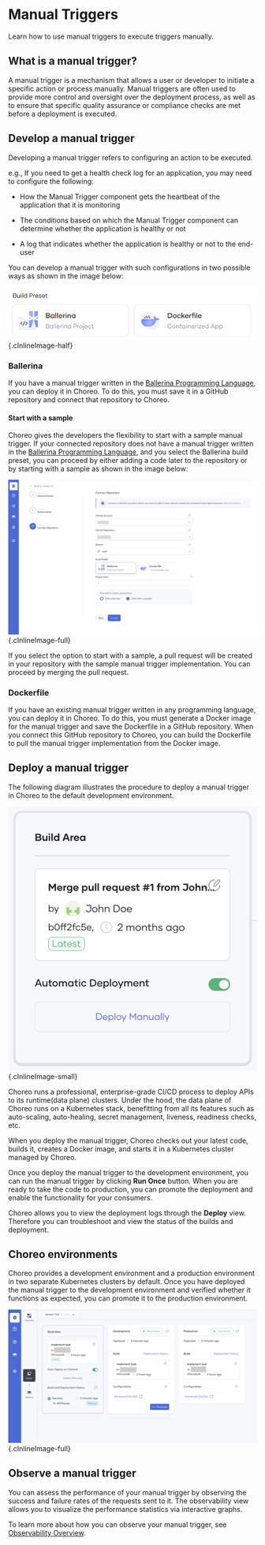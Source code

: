 # Manual Triggers

Learn how to use manual triggers to execute triggers manually.

## What is a manual trigger?

A manual trigger is a mechanism that allows a user or developer to initiate a specific action or process manually. Manual triggers are often used to provide more control and oversight over the deployment process, as well as to ensure that specific quality assurance or compliance checks are met before a deployment is executed.

## Develop a manual trigger

Developing a manual trigger refers to configuring an action to be executed.

e.g., If you need to get a health check log for an application, you may need to configure the following:

- How the Manual Trigger component gets the heartbeat of the application that it is monitoring

- The conditions based on which the Manual Trigger component can determine whether the application is healthy or not

- A log that indicates whether the application is healthy or not to the end-user

You can develop a manual trigger with such configurations in two possible ways as shown in the image below:

![Create manual trigger](../../assets/img/manual-triggers/create-manual-trigger.png){.cInlineImage-half}

### Ballerina

If you have a manual trigger written in the [Ballerina Programming Language](https://ballerina.io), you can deploy it in Choreo. To do this, you must save it in a GitHub repository and connect that repository to Choreo.

#### Start with a sample

Choreo gives the developers the flexibility to start with a sample manual trigger. If your connected repository does not have a manual trigger written in the [Ballerina Programming Language](https://ballerina.io), and you select the Ballerina build preset, you can proceed by either adding a code later to the repository or by starting with a sample as shown in the image below:

![Start with a sample manual trigger](../../assets/img/manual-triggers/start-with-a-sample-manual-trigger.png){.cInlineImage-full}

If you select the option to start with a sample, a pull request will be created in your repository with the sample manual trigger implementation. You can proceed by merging the pull request.

### Dockerfile

If you have an existing manual trigger written in any programming language, you can deploy it in Choreo. To do this, you must generate a Docker image for the manual trigger and save the Dockerfile in a GitHub repository. When you connect this GitHub repository to Choreo, you can build the Dockerfile to pull the manual trigger implementation from the Docker image.

## Deploy a manual trigger

The following diagram illustrates the procedure to deploy a manual trigger in Choreo to the default development environment.

![Deploy API](../../assets/img/rest-apis/deploy-api.png){.cInlineImage-small}

Choreo runs a professional, enterprise-grade CI/CD process to deploy APIs to its runtime(data plane) clusters. Under the hood, the data plane of Choreo runs on a Kubernetes stack, benefitting from all its features such as auto-scaling, auto-healing, secret management, liveness, readiness checks, etc.

When you deploy the manual trigger, Choreo checks out your latest code, builds it, creates a Docker image, and starts it in a Kubernetes cluster managed by Choreo.

Once you deploy the manual trigger to the development environment, you can run the manual trigger by clicking **Run Once** button. When you are ready to take the code to production, you can promote the deployment and enable the functionality for your consumers.

Choreo allows you to view the deployment logs through the **Deploy** view. Therefore you can troubleshoot and view the status of the builds and deployment.

## Choreo environments

Choreo provides a development environment and a production environment in two separate Kubernetes clusters by default. Once you have deployed the manual trigger to the development environment and verified whether it functions as expected, you can promote it to the production environment.

![Promote manual trigger](../../assets/img/manual-triggers/promote-manual-trigger-to-production.png){.cInlineImage-full}

## Observe a manual trigger

You can assess the performance of your manual trigger by observing the success and failure rates of the requests sent to it. The observability view allows you to visualize the performance statistics via interactive graphs.

To learn more about how you can observe your manual trigger, see [Observability Overview](../../observe-and-analyze/observe/observability-overview.md).

